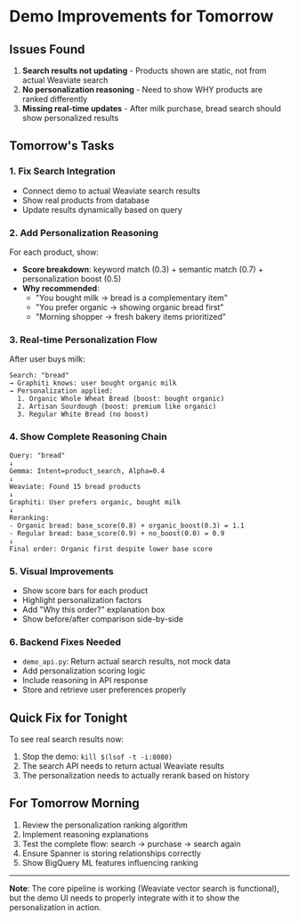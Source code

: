# Demo Improvements for Tomorrow

## Issues Found
1. **Search results not updating** - Products shown are static, not from actual Weaviate search
2. **No personalization reasoning** - Need to show WHY products are ranked differently
3. **Missing real-time updates** - After milk purchase, bread search should show personalized results

## Tomorrow's Tasks

### 1. Fix Search Integration
- Connect demo to actual Weaviate search results
- Show real products from database
- Update results dynamically based on query

### 2. Add Personalization Reasoning
For each product, show:
- **Score breakdown**: keyword match (0.3) + semantic match (0.7) + personalization boost (0.5)
- **Why recommended**: 
  - "You bought milk → bread is a complementary item"
  - "You prefer organic → showing organic bread first"
  - "Morning shopper → fresh bakery items prioritized"

### 3. Real-time Personalization Flow
After user buys milk:
```
Search: "bread"
→ Graphiti knows: user bought organic milk
→ Personalization applied:
  1. Organic Whole Wheat Bread (boost: bought organic)
  2. Artisan Sourdough (boost: premium like organic)
  3. Regular White Bread (no boost)
```

### 4. Show Complete Reasoning Chain
```
Query: "bread"
↓
Gemma: Intent=product_search, Alpha=0.4
↓
Weaviate: Found 15 bread products
↓
Graphiti: User prefers organic, bought milk
↓
Reranking:
- Organic bread: base_score(0.8) + organic_boost(0.3) = 1.1
- Regular bread: base_score(0.9) + no_boost(0.0) = 0.9
↓
Final order: Organic first despite lower base score
```

### 5. Visual Improvements
- Show score bars for each product
- Highlight personalization factors
- Add "Why this order?" explanation box
- Show before/after comparison side-by-side

### 6. Backend Fixes Needed
- `demo_api.py`: Return actual search results, not mock data
- Add personalization scoring logic
- Include reasoning in API response
- Store and retrieve user preferences properly

## Quick Fix for Tonight
To see real search results now:
1. Stop the demo: `kill $(lsof -t -i:8080)`
2. The search API needs to return actual Weaviate results
3. The personalization needs to actually rerank based on history

## For Tomorrow Morning
1. Review the personalization ranking algorithm
2. Implement reasoning explanations
3. Test the complete flow: search → purchase → search again
4. Ensure Spanner is storing relationships correctly
5. Show BigQuery ML features influencing ranking

---
**Note**: The core pipeline is working (Weaviate vector search is functional), but the demo UI needs to properly integrate with it to show the personalization in action.